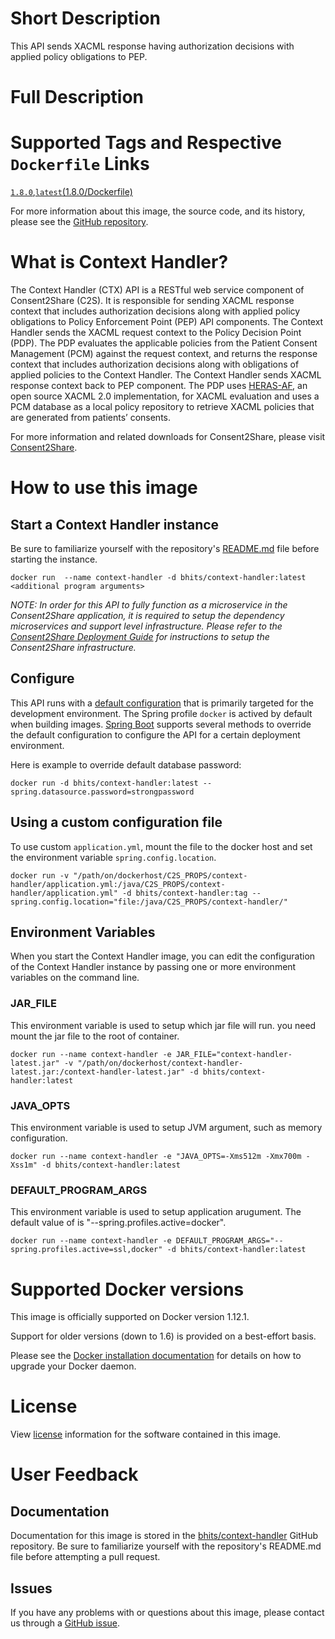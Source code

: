 # Short Description
This API sends XACML response having authorization decisions with applied policy obligations to PEP.

# Full Description

# Supported Tags and Respective `Dockerfile` Links

[`1.8.0`](https://github.com/bhits/context-handler/blob/master/context-handler/src/main/docker/Dockerfile),[`latest`](https://github.com/bhits/context-handler/blob/master/context-handler/src/main/docker/Dockerfile)[(1.8.0/Dockerfile)](https://github.com/bhits/context-handler/blob/master/context-handler/src/main/docker/Dockerfile)

For more information about this image, the source code, and its history, please see the [GitHub repository](https://github.com/bhits/context-handler).

# What is Context Handler?

The Context Handler (CTX) API is a RESTful web service component of Consent2Share (C2S). It is responsible for sending XACML response context that includes authorization decisions along with applied policy obligations to Policy Enforcement Point (PEP) API components. The Context Handler sends the XACML request context to the Policy Decision Point (PDP). The PDP evaluates the applicable policies from the Patient Consent Management (PCM) against the request context, and returns the response context that includes authorization decisions along with obligations of applied policies to the Context Handler. The Context Handler sends XACML response context back to PEP component. The PDP uses [HERAS-AF](https://bitbucket.org/herasaf/herasaf-xacml-core/overview), an open source XACML 2.0 implementation, for XACML evaluation and uses a PCM database as a local policy repository to retrieve XACML policies that are generated from patients’ consents.

For more information and related downloads for Consent2Share, please visit [Consent2Share](https://bhits.github.io/consent2share/).
# How to use this image


## Start a Context Handler instance

Be sure to familiarize yourself with the repository's [README.md](https://github.com/bhits/context-handler) file before starting the instance.

`docker run  --name context-handler -d bhits/context-handler:latest <additional program arguments>`

*NOTE: In order for this API to fully function as a microservice in the Consent2Share application, it is required to setup the dependency microservices and support level infrastructure. Please refer to the [Consent2Share Deployment Guide](https://github.com/bhits/consent2share/releases/download/2.0.0/c2s-deployment-guide.pdf) for instructions to setup the Consent2Share infrastructure.*


## Configure

This API runs with a [default configuration](https://github.com/bhits/context-handler/blob/master/context-handler/src/main/resources/application.yml) that is primarily targeted for the development environment.  The Spring profile `docker` is actived by default when building images. [Spring Boot](https://projects.spring.io/spring-boot/) supports several methods to override the default configuration to configure the API for a certain deployment environment. 

Here is example to override default database password:

`docker run -d bhits/context-handler:latest --spring.datasource.password=strongpassword`

## Using a custom configuration file

To use custom `application.yml`, mount the file to the docker host and set the environment variable `spring.config.location`.

`docker run -v "/path/on/dockerhost/C2S_PROPS/context-handler/application.yml:/java/C2S_PROPS/context-handler/application.yml" -d bhits/context-handler:tag --spring.config.location="file:/java/C2S_PROPS/context-handler/"`

## Environment Variables

When you start the Context Handler  image, you can edit the configuration of the Context Handler  instance by passing one or more environment variables on the command line. 

### JAR_FILE

This environment variable is used to setup which jar file will run. you need mount the jar file to the root of container.

`docker run --name context-handler -e JAR_FILE="context-handler-latest.jar" -v "/path/on/dockerhost/context-handler-latest.jar:/context-handler-latest.jar" -d bhits/context-handler:latest`

### JAVA_OPTS 

This environment variable is used to setup JVM argument, such as memory configuration.

`docker run --name context-handler -e "JAVA_OPTS=-Xms512m -Xmx700m -Xss1m" -d bhits/context-handler:latest`

### DEFAULT_PROGRAM_ARGS 

This environment variable is used to setup application arugument. The default value of is "--spring.profiles.active=docker".

`docker run --name context-handler -e DEFAULT_PROGRAM_ARGS="--spring.profiles.active=ssl,docker" -d bhits/context-handler:latest`

# Supported Docker versions

This image is officially supported on Docker version 1.12.1.

Support for older versions (down to 1.6) is provided on a best-effort basis.

Please see the [Docker installation documentation](https://docs.docker.com/engine/installation/) for details on how to upgrade your Docker daemon.

# License

View [license](https://github.com/bhits/context-handler) information for the software contained in this image.

# User Feedback

## Documentation 

Documentation for this image is stored in the [bhits/context-handler](https://github.com/bhits/context-handler) GitHub repository. Be sure to familiarize yourself with the repository's README.md file before attempting a pull request.

## Issues

If you have any problems with or questions about this image, please contact us through a [GitHub issue](https://github.com/bhits/context-handler/issues).